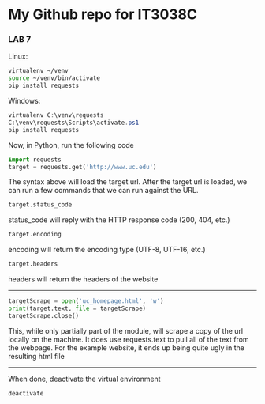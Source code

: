 # My Github repo for IT3038C
### LAB 7
Linux:
```bash
virtualenv ~/venv
source ~/venv/bin/activate
pip install requests
```

Windows:
```powershell
virtualenv C:\venv\requests
C:\venv\requests\Scripts\activate.ps1
pip install requests
```

Now, in Python, run the following code
```python
import requests
target = requests.get('http://www.uc.edu')
```

The syntax above will load the target url.
After the target url is loaded, we can run a few commands that we can run against the URL.

```python
target.status_code
```
status_code will reply with the HTTP response code (200, 404, etc.)

```python
target.encoding
```
encoding will return the encoding type (UTF-8, UTF-16, etc.)

```python
target.headers
```
headers will return the headers of the website

---
```python
targetScrape = open('uc_homepage.html', 'w')
print(target.text, file = targetScrape)
targetScrape.close()
```
This, while only partially part of the module, will scrape a copy of the url locally on the machine.
It does use requests.text to pull all of the text from the webpage.
For the example website, it ends up being quite ugly in the resulting html file

---
When done, deactivate the virtual environment
```
deactivate
```